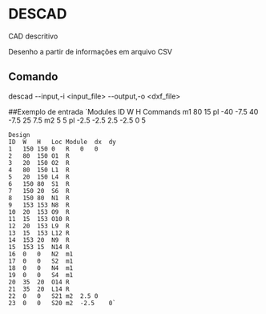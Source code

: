 # DESCAD
CAD descritivo

Desenho a partir de informações em arquivo CSV

## Comando
descad --input,-i <input_file> --output,-o <dxf_file>

##Exemplo de entrada
    `Modules
    ID	W	H	Commands
    m1	80	15	pl	-40	-7.5	40	-7.5	25	7.5
    m2	5	5	pl	-2.5	-2.5	2.5	-2.5	0	5

    Design
    ID	W	H	Loc	Module	dx	dy
    1	150	150	0	R	0	0
    2	80	150	O1	R
    3	20	150	O2	R
    4	80	150	L1	R
    5	20	150	L4	R
    6	150	80	S1	R
    7	150	20	S6	R
    8	150	80	N1	R
    9	153	153	N8	R
    10	20	153	O9	R
    11	15	153	O10	R
    12	20	153	L9	R
    13	15	153	L12	R
    14	153	20	N9	R
    15	153	15	N14	R
    16	0	0	N2	m1
    17	0	0	S2	m1
    18	0	0	N4	m1
    19	0	0	S4	m1
    20	35	20	O14	R
    21	35	20	L14	R
    22	0	0	S21	m2	2.5	0
    23	0	0	S20	m2	-2.5	0`